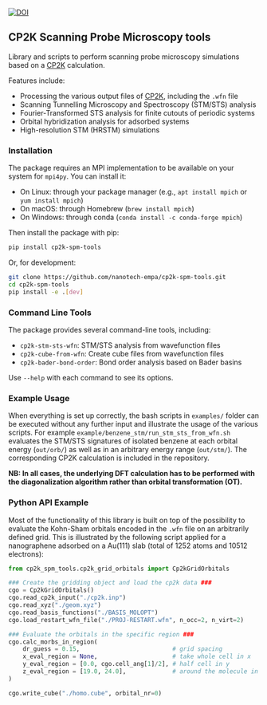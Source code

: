 [![DOI](https://zenodo.org/badge/133041124.svg)](https://zenodo.org/badge/latestdoi/133041124)

## CP2K Scanning Probe Microscopy tools

Library and scripts to perform scanning probe microscopy simulations based on a [CP2K](https://www.cp2k.org/) calculation.

Features include:

- Processing the various output files of [CP2K](https://www.cp2k.org/), including the `.wfn` file
- Scanning Tunnelling Microscopy and Spectroscopy (STM/STS) analysis
- Fourier-Transformed STS analysis for finite cutouts of periodic systems
- Orbital hybridization analysis for adsorbed systems
- High-resolution STM (HRSTM) simulations

### Installation

The package requires an MPI implementation to be available on your system for `mpi4py`. You can install it:

- On Linux: through your package manager (e.g., `apt install mpich` or `yum install mpich`)
- On macOS: through Homebrew (`brew install mpich`)
- On Windows: through conda (`conda install -c conda-forge mpich`)

Then install the package with pip:
```bash
pip install cp2k-spm-tools
```

Or, for development:
```bash
git clone https://github.com/nanotech-empa/cp2k-spm-tools.git
cd cp2k-spm-tools
pip install -e .[dev]
```

### Command Line Tools

The package provides several command-line tools, including:

- `cp2k-stm-sts-wfn`: STM/STS analysis from wavefunction files
- `cp2k-cube-from-wfn`: Create cube files from wavefunction files
- `cp2k-bader-bond-order`: Bond order analysis based on Bader basins

Use `--help` with each command to see its options.

### Example Usage

When everything is set up correctly, the bash scripts in `examples/` folder can be executed without any further input and illustrate the usage of the various scripts. For example `example/benzene_stm/run_stm_sts_from_wfn.sh` evaluates the STM/STS signatures of isolated benzene at each orbital energy (`out/orb/`) as well as in an arbitrary energy range (`out/stm/`). The corresponding CP2K calculation is included in the repository.

**NB: In all cases, the underlying DFT calculation has to be performed with the diagonalization algorithm rather than orbital transformation (OT).**

### Python API Example

Most of the functionality of this library is built on top of the possibility to evaluate the Kohn-Sham orbitals encoded in the `.wfn` file on an arbitrarily defined grid. This is illustrated by the following script applied for a nanographene adsorbed on a Au(111) slab (total of 1252 atoms and 10512 electrons):

```python
from cp2k_spm_tools.cp2k_grid_orbitals import Cp2kGridOrbitals

### Create the gridding object and load the cp2k data ###
cgo = Cp2kGridOrbitals()
cgo.read_cp2k_input("./cp2k.inp")
cgo.read_xyz("./geom.xyz")
cgo.read_basis_functions("./BASIS_MOLOPT")
cgo.load_restart_wfn_file("./PROJ-RESTART.wfn", n_occ=2, n_virt=2)

### Evaluate the orbitals in the specific region ###
cgo.calc_morbs_in_region(
    dr_guess = 0.15,                          # grid spacing
    x_eval_region = None,                     # take whole cell in x
    y_eval_region = [0.0, cgo.cell_ang[1]/2], # half cell in y
    z_eval_region = [19.0, 24.0],             # around the molecule in z
)

cgo.write_cube("./homo.cube", orbital_nr=0)
```
